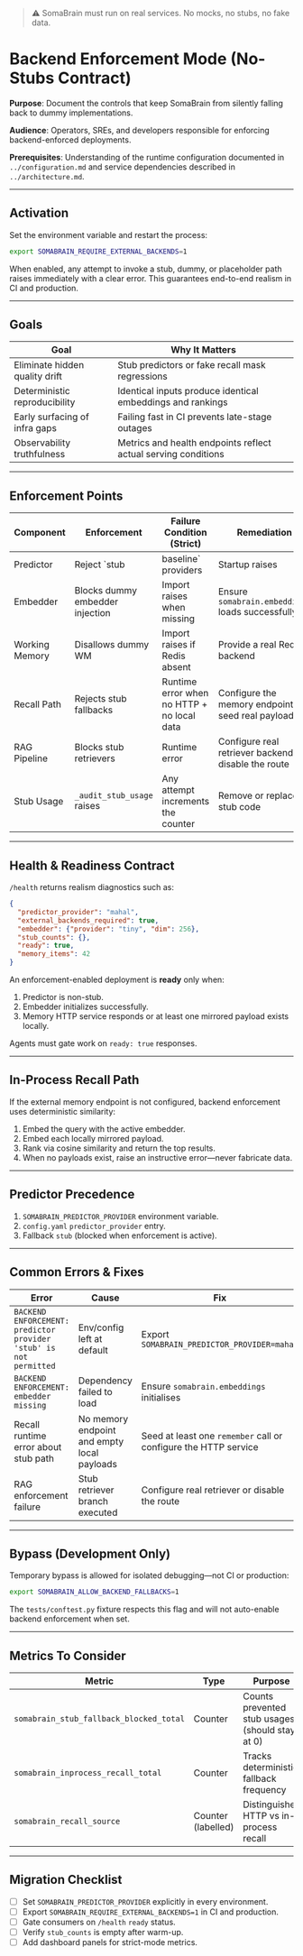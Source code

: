 > :warning: SomaBrain must run on real services. No mocks, no stubs, no fake data.

# Backend Enforcement Mode (No-Stubs Contract)

**Purpose**: Document the controls that keep SomaBrain from silently falling back to dummy implementations.

**Audience**: Operators, SREs, and developers responsible for enforcing backend-enforced deployments.

**Prerequisites**: Understanding of the runtime configuration documented in `../configuration.md` and service dependencies described in `../architecture.md`.

---

## Activation

Set the environment variable and restart the process:

```bash
export SOMABRAIN_REQUIRE_EXTERNAL_BACKENDS=1
```

When enabled, any attempt to invoke a stub, dummy, or placeholder path raises immediately with a clear error. This guarantees end-to-end realism in CI and production.

---

## Goals

| Goal | Why It Matters |
|------|----------------|
| Eliminate hidden quality drift | Stub predictors or fake recall mask regressions |
| Deterministic reproducibility | Identical inputs produce identical embeddings and rankings |
| Early surfacing of infra gaps | Failing fast in CI prevents late-stage outages |
| Observability truthfulness | Metrics and health endpoints reflect actual serving conditions |

---

## Enforcement Points

| Component | Enforcement | Failure Condition (Strict) | Remediation |
|-----------|-------------|-----------------------------|-------------|
| Predictor | Reject `stub|baseline` providers | Startup raises | Set `SOMABRAIN_PREDICTOR_PROVIDER=mahal` or `llm` |
| Embedder | Blocks dummy embedder injection | Import raises when missing | Ensure `somabrain.embeddings` loads successfully |
| Working Memory | Disallows dummy WM | Import raises if Redis absent | Provide a real Redis backend |
| Recall Path | Rejects stub fallbacks | Runtime error when no HTTP + no local data | Configure the memory endpoint or seed real payloads |
| RAG Pipeline | Blocks stub retrievers | Runtime error | Configure real retriever backends or disable the route |
| Stub Usage | `_audit_stub_usage` raises | Any attempt increments the counter | Remove or replace stub code |

---

## Health & Readiness Contract

`/health` returns realism diagnostics such as:

```json
{
  "predictor_provider": "mahal",
  "external_backends_required": true,
  "embedder": {"provider": "tiny", "dim": 256},
  "stub_counts": {},
  "ready": true,
  "memory_items": 42
}
```

An enforcement-enabled deployment is **ready** only when:
1. Predictor is non-stub.
2. Embedder initializes successfully.
3. Memory HTTP service responds or at least one mirrored payload exists locally.

Agents must gate work on `ready: true` responses.

---

## In-Process Recall Path

If the external memory endpoint is not configured, backend enforcement uses deterministic similarity:

1. Embed the query with the active embedder.
2. Embed each locally mirrored payload.
3. Rank via cosine similarity and return the top results.
4. When no payloads exist, raise an instructive error—never fabricate data.

---

## Predictor Precedence

1. `SOMABRAIN_PREDICTOR_PROVIDER` environment variable.
2. `config.yaml` `predictor_provider` entry.
3. Fallback `stub` (blocked when enforcement is active).

---

## Common Errors & Fixes

| Error | Cause | Fix |
|-------|-------|-----|
| `BACKEND ENFORCEMENT: predictor provider 'stub' is not permitted` | Env/config left at default | Export `SOMABRAIN_PREDICTOR_PROVIDER=mahal` |
| `BACKEND ENFORCEMENT: embedder missing` | Dependency failed to load | Ensure `somabrain.embeddings` initialises |
| Recall runtime error about stub path | No memory endpoint and empty local payloads | Seed at least one `remember` call or configure the HTTP service |
| RAG enforcement failure | Stub retriever branch executed | Configure real retriever or disable the route |

---

## Bypass (Development Only)

Temporary bypass is allowed for isolated debugging—not CI or production:

```bash
export SOMABRAIN_ALLOW_BACKEND_FALLBACKS=1
```

The `tests/conftest.py` fixture respects this flag and will not auto-enable backend enforcement when set.

---

## Metrics To Consider

| Metric | Type | Purpose |
|--------|------|---------|
| `somabrain_stub_fallback_blocked_total` | Counter | Counts prevented stub usages (should stay at 0) |
| `somabrain_inprocess_recall_total` | Counter | Tracks deterministic fallback frequency |
| `somabrain_recall_source` | Counter (labelled) | Distinguishes HTTP vs in-process recall |

---

## Migration Checklist

- [ ] Set `SOMABRAIN_PREDICTOR_PROVIDER` explicitly in every environment.
- [ ] Export `SOMABRAIN_REQUIRE_EXTERNAL_BACKENDS=1` in CI and production.
- [ ] Gate consumers on `/health` `ready` status.
- [ ] Verify `stub_counts` is empty after warm-up.
- [ ] Add dashboard panels for strict-mode metrics.
